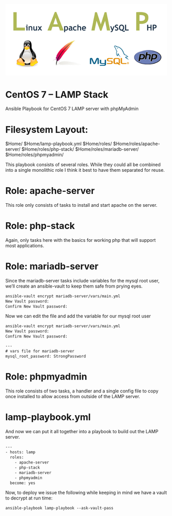 <div align="center">
    <a href="https://github.com/DevOpsThinkk/Lamp-Ansible-Role-CentOS/blob/master/lamp.png" target="_blank">
        <img alt="LAMP" src="https://github.com/DevOpsThinkk/Lamp-Ansible-Role-CentOS/blob/master/lamp.png">
    </a>
</div>


# CentOS 7 – LAMP Stack
Ansible Playbook for CentOS 7 LAMP server with phpMyAdmin

# Filesystem Layout:

$Home/
$Home/lamp-playbook.yml
$Home/roles/
$Home/roles/apache-server/
$Home/roles/php-stack/
$Home/roles/mariadb-server/
$Home/roles/phpmyadmin/

This playbook consists of several roles. While they could all be combined into a single monolithic role I think it best to have them separated for reuse. 

# Role: apache-server
This role only consists of tasks to install and start apache on the server.

# Role: php-stack
Again, only tasks here with the basics for working php that will support most applications.

# Role: mariadb-server
Since the mariadb-server tasks include variables for the mysql root user, we’ll create an ansible-vault to keep them safe from prying eyes.

```
ansible-vault encrypt mariadb-server/vars/main.yml
New Vault password:
Confirm New Vault password:
```

Now we can edit the file and add the variable for our mysql root user

```
ansible-vault encrypt mariadb-server/vars/main.yml
New Vault password:
Confirm New Vault password:
```
```
---
# vars file for mariadb-server
mysql_root_password: StrongPassword
```
# Role: phpmyadmin

This role consists of two tasks, a handler and a single config file to copy once installed to allow access from outside of the LAMP server.

# lamp-playbook.yml
And now we can put it all together into a playbook to build out the LAMP server.

```
---
- hosts: lamp
  roles:
    - apache-server
    - php-stack
    - mariadb-server
    - phpmyadmin
  become: yes
```

Now, to deploy we issue the following while keeping in mind we have a vault to decrypt at run time:

```
ansible-playbook lamp-playbook --ask-vault-pass
```
